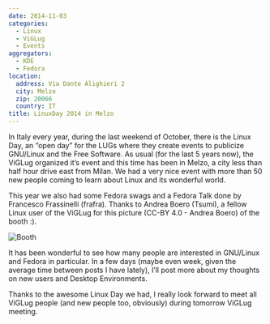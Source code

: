 ```yaml
---
date: 2014-11-03
categories:
  - Linux
  - ViGLug
  - Events
aggregators:
  - KDE
  - Fedora
location:
  address: Via Dante Alighieri 2
  city: Melzo
  zip: 20066
  country: IT
title: LinuxDay 2014 in Melzo
---
```


In Italy every year, during the last weekend of October, there is the Linux Day, an “open day” for the LUGs where they create events to publicize GNU/Linux and the Free Software. As usual (for the last 5 years now), the ViGLug organized it’s event and this time has been in Melzo, a city less than half hour drive east from Milan. We had a very nice event with more than 50 new people coming to learn about Linux and its wonderful world.

This year we also had some Fedora swags and a Fedora Talk done by Francesco Frassinelli (frafra). Thanks to Andrea Boero (Tsumi), a fellow Linux user of the ViGLug for this picture (CC-BY 4.0 - Andrea Boero) of the booth :).

![Booth](/img/posts/2014_11_03_linux_day.jpg)

It has been wonderful to see how many people are interested in GNU/Linux and Fedora in particular. In a few days (maybe even week, given the average time between posts I have lately), I’ll post more about my thoughts on new users and Desktop Environments.

Thanks to the awesome Linux Day we had, I really look forward to meet all ViGLug people (and new people too, obviously) during tomorrow ViGLug meeting.
